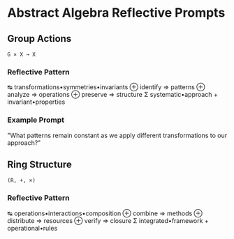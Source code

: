 # Abstract Algebra Reflective Prompts

## Group Actions
`G × X → X`

### Reflective Pattern
↹ transformations•symmetries•invariants
⊕ identify => patterns
⊕ analyze => operations
⊕ preserve => structure
Σ systematic•approach + invariant•properties

### Example Prompt
"What patterns remain constant as we apply different transformations to our approach?"

## Ring Structure
`(R, +, ×)`

### Reflective Pattern
↹ operations•interactions•composition
⊕ combine => methods
⊕ distribute => resources
⊕ verify => closure
Σ integrated•framework + operational•rules
